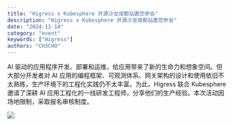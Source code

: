 ```yaml
---
title: "Higress x Kubesphere 开源沙龙成都站邀您参会"
description: "Higress x Kubesphere 开源沙龙成都站邀您参会"
date: "2024-11-14"
category: "event"
keywords: ["Higress"]
authors: "CH3CHO"
---
```


<font style="color:rgb(24, 24, 24);">AI 驱动的应用程序开发、部署和运维，给应用带来了新的生命力和想象空间。但大部分开发者对 AI 应用的编程框架、可观测体系、网关架构的设计和使用依旧不太熟练，生产环境下的工程化实践仍不太丰富。为此，Higress 联合 Kubesphere 邀请了深耕 AI 应用工程化的一线研发工程师，分享他们的生产经验。本次活动因场地限制，采取报名审核制度。</font>

![](https://intranetproxy.alipay.com/skylark/lark/0/2024/png/133108/1731555092109-832439c8-ec5d-4244-a624-9226aa1ec7d7.png)




